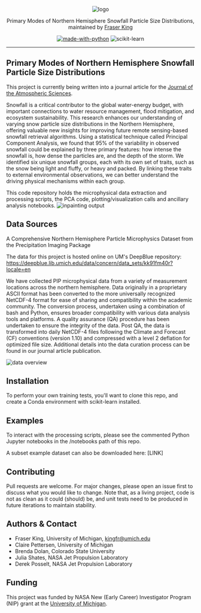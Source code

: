 <div align="center">

![logo](https://github.com/frasertheking/blindpaint/blob/main/images/title.png?raw=true)

Primary Modes of Northern Hemisphere Snowfall Particle Size Distributions, maintained by [Fraser King](https://frasertheking.com/)

[![made-with-python](https://img.shields.io/badge/Made%20with-Python-1f425f.svg)](https://www.python.org/)
![scikit-learn](https://img.shields.io/badge/scikit--learn-%23F7931E.svg?style=for-the-badge&logo=scikit-learn&logoColor=white)

</div>

---

## Primary Modes of Northern Hemisphere Snowfall Particle Size Distributions

This project is currently being written into a journal article for the [Journal of the Atmospheric Sciences](https://www.ametsoc.org/index.cfm/ams/publications/journals/journal-of-the-atmospheric-sciences/).

Snowfall is a critical contributor to the global water-energy budget, with important connections to water resource management, flood mitigation, and ecosystem sustainability. This research enhances our understanding of varying snow particle size distributions in the Northern Hemisphere, offering valuable new insights for improving future remote sensing-based snowfall retrieval algorithms. Using a statistical technique called Principal Component Analysis, we found that 95\% of the variability in observed snowfall could be explained by three primary features: how intense the snowfall is, how dense the particles are, and the depth of the storm. We identified six unique snowfall groups, each with its own set of traits, such as the snow being light and fluffy, or heavy and packed. By linking these traits to external environmental observations, we can better understand the driving physical mechanisms within each group.

This code repository holds the microphysical data extraction and processing scripts, the PCA code, plotting/visualization calls and ancillary analysis notebooks. 
![inpainting output](https://github.com/frasertheking/blindpaint/blob/main/images/pca.png?raw=true)

## Data Sources

A Comprehensive Northern Hemisphere Particle Microphysics Dataset from the Precipitation Imaging Package

The data for this project is hosted online on UM's DeepBlue repository: https://deepblue.lib.umich.edu/data/concern/data_sets/kk91fm40r?locale=en

We have collected PIP microphysical data from a variety of measurement locations across the northern hemisphere. Data originally in a proprietary ASCII format has been converted to the more universally recognized NetCDF-4 format for ease of sharing and compatibility within the academic community. The conversion process, undertaken using a combination of bash and Python, ensures broader compatibility with various data analysis tools and platforms. A quality assurance (QA) procedure has been undertaken to ensure the integrity of the data. Post QA, the data is transformed into daily NetCDF-4 files following the Climate and Forecast (CF) conventions (version 1.10) and compressed with a level 2 deflation for optimized file size. Additional details into the data curation process can be found in our journal article publication.

![data overview](https://github.com/frasertheking/blindpaint/blob/main/images/fig01.png?raw=true)

## Installation

To perform your own training tests, you'll want to clone this repo, and create a Conda environment with scikit-learn installed.

## Examples

To interact with the processing scripts, please see the commented Python Jupyter notebooks in the /notebooks path of this repo.

A subset example dataset can also be downloaded here: [LINK]

## Contributing

Pull requests are welcome. For major changes, please open an issue first to discuss what you would like to change. Note that, as a living project, code is not as clean as it could (should) be, and unit tests need to be produced in future iterations to maintain stability.

## Authors & Contact

- Fraser King, University of Michigan, kingfr@umich.edu
- Claire Pettersen, University of Michigan
- Brenda Dolan, Colorado State University
- Julia Shates, NASA Jet Propulsion Laboratory
- Derek Posselt, NASA Jet Propulsion Laboratory

## Funding
This project was funded by NASA New (Early Career) Investigator Program (NIP) grant at the [University of Michigan](https://umich.edu).

